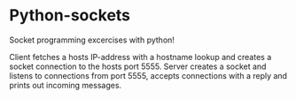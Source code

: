 Python-sockets
==============

Socket programming excercises with python!

Client fetches a hosts IP-address with a hostname lookup and creates a socket connection to the hosts port 5555.
Server creates a socket and listens to connections from port 5555, accepts connections with a reply 
and prints out incoming messages.
